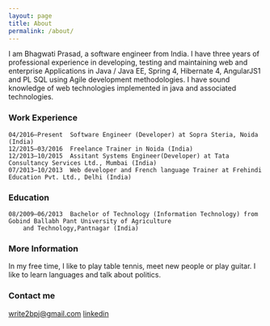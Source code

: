 ```yaml
---
layout: page
title: About
permalink: /about/
---
```


I am Bhagwati Prasad, a software engineer from India. I have three years of professional experience in developing, testing and maintaining web and enterprise Applications in Java / Java EE, Spring 4, Hibernate 4, AngularJS1 and PL SQL using Agile development methodologies. I have sound knowledge of web technologies implemented in java and associated technologies. 

### Work Experience
    04/2016–Present  Software Engineer (Developer) at Sopra Steria, Noida (India)
    12/2015–03/2016  Freelance Trainer in Noida (India)
    12/2013–10/2015  Assitant Systems Engineer(Developer) at Tata Consultancy Services Ltd., Mumbai (India)
    07/2013–10/2013  Web developer and French language Trainer at Frehindi Education Pvt. Ltd., Delhi (India)  

### Education
    08/2009–06/2013  Bachelor of Technology (Information Technology) from Gobind Ballabh Pant University of Agriculture 
        and Technology,Pantnagar (India)


### More Information
In my free time, I like to play table tennis, meet new people or play guitar. I like to learn languages and talk about politics.


### Contact me

   [write2bpj@gmail.com](mailto:write2bpj@gmail.com)
   [linkedin](https://www.linkedin.com/in/bpjoshi)
